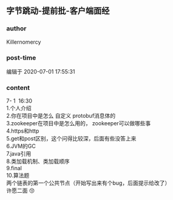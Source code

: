 ## 字节跳动-提前批-客户端面经
### author 
Killernomercy
### post-time 

编辑于  2020-07-01 17:55:31
### content 
<div class="post-topic-des nc-post-content">
 <div>
  7- 1  16:30
 </div>
 <div>
  1.个人介绍
 </div>
 <div>
  2.你在项目中是怎么
  <span>
   自定义
  </span>
  protobuf消息体的
 </div>
 <div>
  3.zookeeper在项目中是怎么用的， zookeeper可以做哪些事
 </div>
 <div>
  4.https和http
 </div>
 <div>
  5.get和post区别，这个问得比较深，后面有些没答上来
 </div>
 <div>
  6.JVM的GC
 </div>
 <div>
  7.java引用
 </div>
 <div>
  8.类加载机制、类加载顺序
 </div>
 <div>
  9.final
 </div>
 <div>
  10.算法题
 </div>
 <div>
  两个链表的第一个公共节点（开始写出来有个bug，后面提示给改了）
 </div>
 <div>
  许愿二面
  <span>
   😚
  </span>
 </div>
 <div>
  <br/>
 </div>
</div>
